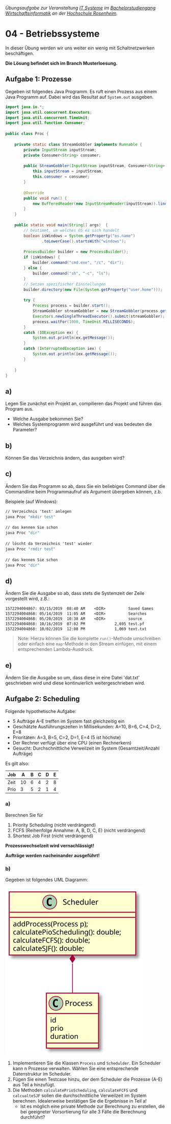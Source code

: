 _Übungsaufgabe zur Veranstaltung [IT Systeme](https://hsro-wif-it.github.io) im [Bachelorstudiengang Wirtschaftsinformatik](https://www.th-rosenheim.de/technik/informatik-mathematik/wirtschaftsinformatik-bachelor/) an der [Hochschule Rosenheim](http://www.th-rosenheim.de)._


# 04 - Betriebssysteme

In dieser Übung werden wir uns weiter ein wenig mit Schaltnetzwerken beschäftigen.

**Die Lösung befindet sich im Branch Musterloesung.**


## Aufgabe 1: Prozesse

Gegeben ist folgendes Java Programm. Es ruft einen Prozess aus einem Java Programm auf. Dabei wird das Resultat auf `System.out` ausgeben.

```java
import java.io.*;
import java.util.concurrent.Executors;
import java.util.concurrent.TimeUnit;
import java.util.function.Consumer;

public class Proc {

    private static class StreamGobbler implements Runnable {
        private InputStream inputStream;
        private Consumer<String> consumer;

        public StreamGobbler(InputStream inputStream, Consumer<String> consumer) {
            this.inputStream = inputStream;
            this.consumer = consumer;
        }

        @Override
        public void run() {
            new BufferedReader(new InputStreamReader(inputStream)).lines().forEach(consumer);
        }
    }

    public static void main(String[] args)  {
        // bestimmt, um welches OS es sich handelt
        boolean isWindows = System.getProperty("os.name")
                .toLowerCase().startsWith("windows");

        ProcessBuilder builder = new ProcessBuilder();
        if (isWindows) {
            builder.command("cmd.exe", "/c", "dir");
        } else {
            builder.command("sh", "-c", "ls");
        }
        // Setzen spezifischer Einstellungen
        builder.directory(new File(System.getProperty("user.home")));

        try {
            Process process = builder.start();
            StreamGobbler streamGobbler = new StreamGobbler(process.getInputStream(), System.out::println);
            Executors.newSingleThreadExecutor().submit(streamGobbler);
            process.waitFor(1000, TimeUnit.MILLISECONDS);
        }
        catch (IOException ex) {
            System.out.println(ex.getMessage());
        }
        catch (InterruptedException iex) {
            System.out.println(iex.getMessage());
        }

    }
}
```
## a)
Legen Sie zunächst ein Projekt an, compilieren das Projekt und führen das Program aus.

- Welche Ausgabe bekommen Sie?
- Welches Systemprogramm wird ausgeführt und was bedeuten die Parameter?

## b)
Können Sie das Verzeichnis ändern, das ausgeben wird?

## c)
Ändern Sie das Programm so ab, dass Sie ein  beliebiges Command über die Commandline beim Programmaufruf als Argument übergeben können, z.b.

Beispiele (auf Windows):

 ```cmd
 // Verzeichnis 'test' anlegen
java Proc "mkdir test"  

// das kennen Sie schon
java Proc "dir"

// löscht da Verzeichnis 'test' wieder
java Proc "rmdir test"

// das kennen Sie schon
java Proc "dir"
```

## d)

Ändern Sie die Ausgabe so ab, dass stets die Systemzeit der Zeile vorgestellt wird, z.B.:

```
1572294004867: 03/15/2019  08:40 AM    <DIR>          Saved Games
1572294004868: 05/14/2019  11:05 AM    <DIR>          Searches
1572294004868: 05/20/2019  10:38 AM    <DIR>          source
1572294004868: 10/16/2019  07:02 PM             2,695 test.pf
1572294004868: 10/02/2019  12:08 PM             1,069 text.txt
```

> Note: Hierzu können Sie die komplette `run()`-Methode umschreiben oder einfach eine `map`-Methode in den Stream einfügen, mit einem entsprechenden Lambda-Ausdruck.

## e)   

Ändern Sie die Ausgabe so um, dass diese in eine Datei 'dat.txt' geschrieben wird und diese kontinuierlich weitergeschrieben wird.

## Aufgabe 2: Scheduling

Folgende hypothetische Aufgabe:
- 5 Aufträge A–E treffen im System fast gleichzeitig ein
- Geschätzte Ausführungszeiten in Millisekunden: A=10, B=6, C=4, 
D=2, E=8
- Prioritäten: A=3, B=5, C=2, D=1, E=4 (5 ist höchste)
- Der Rechner verfügt über eine CPU (einen Rechnerkern)
- Gesucht: Durchschnittliche Verweilzeit im System  (Gesamtzeit/Anzahl Aufträge)

Es gilt also:

| Job  | A  | B | C | D | E |
|------|----|---|---|---|---| 
| Zeit | 10 | 6 | 4 | 2 | 8 |
| Prio |  3 | 5 | 2 | 1 | 4 |


### a)

Berechnen Sie für

1. Priority Scheduling (nicht verdrängend)
1. FCFS (Reihenfolge Annahme: A, B, D, C, E) (nicht verdrängend)
1. Shortest Job First (nicht verdrängend)

**Prozesswechselzeit wird vernachlässigt!** 

**Aufträge werden nacheinander ausgeführt!**

### b)

Gegeben ist folgendes UML Diagramm:

![UML](./img/scheduler.svg)

1. Implementieren Sie die Klassen `Process` und `Schedulder`. Ein Scheduler kann n Prozesse verwalten. Wählen Sie eine entsprechende Datenstruktur im Scheduler.
2. Fügen Sie einen Testcase hinzu, der dem Scheduler die Prozesse (A-E) aus Teil a hinzufügt.
3. Die Methoden `calculatePrioScheduling`, `calculateFCFS` und `calcualteSJF` sollen die durchschnittliche Verweilzeit im System berechnen. Idealerweise bestätigen Sie die Ergebnisse in Teil a!
    - Ist es möglich eine private Methode zur Berechnung zu erstellen, die bei geeigneter Vorsortierung für alle 3 Fälle die Berechnung durchführt?